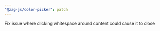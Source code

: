 ```yaml
---
"@zag-js/color-picker": patch
---
```


Fix issue where clicking whitespace around content could cause it to close
